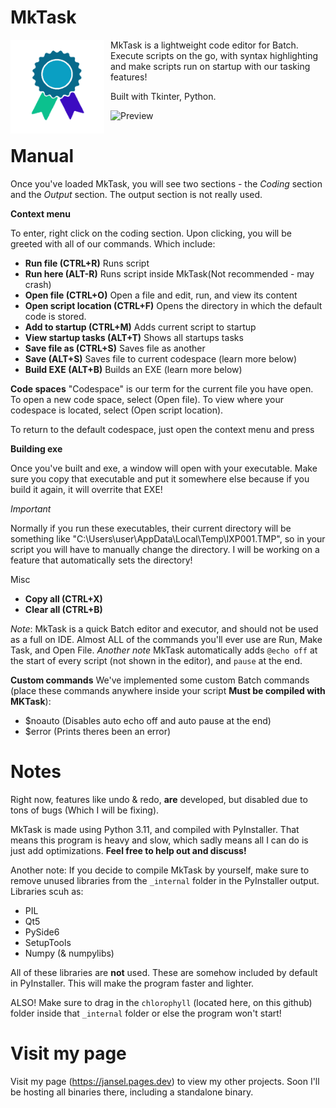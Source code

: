 # MkTask
<img width="150" height="150" align="left" style="float: left; margin: 0 10px 0 0;" alt="MS-DOS logo" src="./etc/MkTask.png">   

MkTask is a lightweight code editor for Batch. Execute scripts on the go, with syntax highlighting and make scripts run on startup with our tasking features!

Built with Tkinter, Python.

![Preview](http://jansel.pages.dev/img/mktask/preview.png)

# Manual

Once you've loaded MkTask, you will see two sections - the *Coding* section and the *Output* section. The output section
is not really used.

**Context menu**

To enter, right click on the coding section. Upon clicking, you will be greeted with all of our commands. Which include:
* **Run file (CTRL+R)** Runs script
* **Run here (ALT-R)** Runs script inside MkTask(Not recommended - may crash)
* **Open file (CTRL+O)** Open a file and edit, run, and view its content
* **Open script location (CTRL+F)** Opens the directory in which the default code is stored.
* **Add to startup (CTRL+M)** Adds current script to startup
* **View startup tasks (ALT+T)** Shows all startups tasks
* **Save file as (CTRL+S)** Saves file as another
* **Save (ALT+S)** Saves file to current codespace (learn more below)
* **Build EXE (ALT+B)** Builds an EXE (learn more below)

**Code spaces**
"Codespace" is our term for the current file you have open. To open a new code space, select (Open file). To view where your codespace is located, select (Open script location).

To return to the default codespace, just open the context menu and press

**Building exe**

Once you've built and exe, a window will open with your executable. Make sure you copy that executable and put it somewhere else because if you build it again, it will overrite that EXE!

*Important* 

Normally if you run these executables, their current directory will be something like "C:\Users\user\AppData\Local\Temp\IXP001.TMP", so in your script you will have to manually change the directory.
I will be working on a feature that automatically sets the directory!

Misc

* **Copy all (CTRL+X)**
* **Clear all (CTRL+B)**

*Note*: MkTask is a quick Batch editor and executor, and should not be used as a full on IDE. Almost ALL of the commands you'll ever use are Run, Make Task, and Open File.
*Another note* MkTask automatically adds `@echo off` at the start of every script (not shown in the editor), and `pause` at the end.

**Custom commands**
We've implemented some custom Batch commands (place these commands anywhere inside your script **Must be compiled with MKTask**):
* $noauto (Disables auto echo off and auto pause at the end)
* $error  (Prints theres been an error)

# Notes
Right now, features like undo & redo, **are** developed, but disabled due to tons of bugs (Which I will be fixing).

MkTask is made using Python 3.11, and compiled with PyInstaller. That means this program is heavy and slow, which sadly means all I can do is just add optimizations. **Feel free to help out and discuss!**

Another note: If you decide to compile MkTask by yourself, make sure to remove unused libraries from the `_internal` folder in the PyInstaller output. Libraries scuh as:
* PIL
* Qt5
* PySide6
* SetupTools
* Numpy (& numpylibs)

All of these libraries are **not** used. These are somehow included by default in PyInstaller.
This will make the program faster and lighter.

ALSO! Make sure to drag in the `chlorophyll` (located here, on this github) folder inside that `_internal` folder or else the program won't start!

# Visit my page

Visit my page (https://jansel.pages.dev) to view my other projects. Soon I'll be hosting all binaries there, including
a standalone binary.